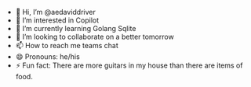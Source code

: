 - 👋 Hi, I’m @aedaviddriver
- 👀 I’m interested in Copilot
- 🌱 I’m currently learning Golang Sqlite
- 💞️ I’m looking to collaborate on a better tomorrow
- 📫 How to reach me teams chat
- 😄 Pronouns: he/his
- ⚡ Fun fact: There are more guitars in my house than there are items of food.

<!---
aedaviddriver/aedaviddriver is a ✨ special ✨ repository because its `README.md` (this file) appears on your GitHub profile.
You can click the Preview link to take a look at your changes.
--->
